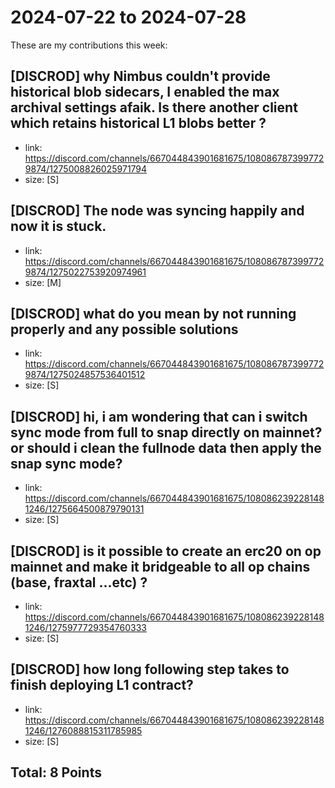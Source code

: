 # 2024-07-22 to 2024-07-28

These are my contributions this week:

## [DISCROD] why Nimbus couldn't provide historical blob sidecars, I enabled the max archival settings afaik. Is there another client which retains historical L1 blobs better ?

- link: https://discord.com/channels/667044843901681675/1080867873997729874/1275008826025971794
- size: [S]  


## [DISCROD] The node was syncing happily and now it is stuck.

- link: https://discord.com/channels/667044843901681675/1080867873997729874/1275022753920974961
- size: [M]  


## [DISCROD] what do you mean by not running properly and any possible solutions 

- link: https://discord.com/channels/667044843901681675/1080867873997729874/1275024857536401512
- size: [S]  


 ## [DISCROD] hi, i am wondering  that can i switch sync mode from full to snap directly on mainnet? or should i clean the fullnode data then apply the snap sync mode?

- link: https://discord.com/channels/667044843901681675/1080862392281481246/1275664500879790131
- size: [S]  


 ## [DISCROD] is it possible to create an erc20 on op mainnet and make it bridgeable to all op chains (base, fraxtal ...etc) ?

- link: https://discord.com/channels/667044843901681675/1080862392281481246/1275977729354760333
- size: [S]  


 ## [DISCROD] how long following step takes to finish deploying L1 contract?

- link: https://discord.com/channels/667044843901681675/1080862392281481246/1276088815311785985
- size: [S]  

## Total: 8 Points